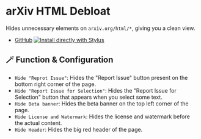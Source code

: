 # arXiv HTML Debloat

Hides unnecessary elements on `arxiv.org/html/*`, giving you a clean view.

- [GitHub](https://github.com/PRO-2684/gadgets/raw/main/arxiv_html_debloate/) [![Install directly with Stylus](https://img.shields.io/badge/Install%20directly%20with-Stylus-00adad.svg)](https://github.com/PRO-2684/gadgets/raw/main/arxiv_html_debloate/arxiv_html_debloate.user.css)

## 🪄 Function & Configuration

- `Hide "Reprot Issue"`: Hides the "Report Issue" button present on the bottom right corner of the page.
- `Hide "Report Issue for Selection"`: Hides the "Report Issue for Selection" button that appears when you select some text.
- `Hide Beta banner`: Hides the beta banner on the top left corner of the page.
- `Hide License and Watermark`: Hides the license and watermark before the actual content.
- `Hide Header`: Hides the big red header of the page.
